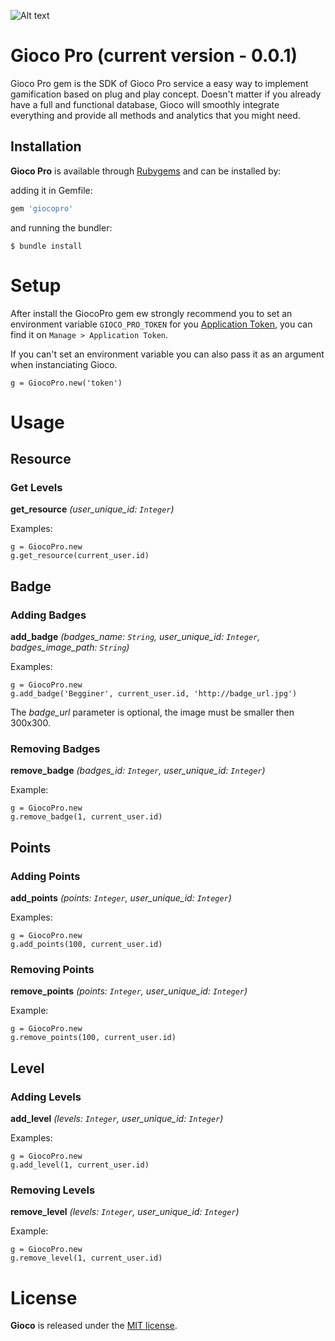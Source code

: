 ![Alt text](http://joaomdmoura.github.io/gioco/assets/images/logo.png "A gamification gem for Ruby on Rails applications")

# Gioco Pro (current version - 0.0.1)
Gioco Pro gem is the SDK of Gioco Pro service a easy way to implement gamification based on plug and play concept. Doesn't matter if you already have a full and functional database, Gioco will smoothly integrate everything and provide all methods and analytics that you might need.

## Installation

**Gioco Pro** is available through [Rubygems](http://rubygems.org/gems/giocopro) and can be installed by:

adding it in Gemfile:

```ruby
gem 'giocopro'
```

and running the bundler:

    $ bundle install

# Setup

After install the GiocoPro gem ew strongly recommend you to set an environment variable ```GIOCO_PRO_TOKEN``` for you [Application Token](http://app.gioco.pro), you can find it on ```Manage > Application Token```.

If you can't set an environment variable you can also pass it as an argument when instanciating Gioco.

    g = GiocoPro.new('token')

# Usage

## Resource

### Get Levels
**get_resource** *(user_unique_id: ```Integer```)*

Examples:

    g = GiocoPro.new
    g.get_resource(current_user.id)


## Badge

### Adding Badges
**add_badge** *(badges_name: ```String```, user_unique_id: ```Integer```, badges_image_path: ```String```)*

Examples:

    g = GiocoPro.new
    g.add_badge('Begginer', current_user.id, 'http://badge_url.jpg')

The *badge_url* parameter is optional, the image must be smaller then 300x300.


### Removing Badges
**remove_badge** *(badges_id: ```Integer```, user_unique_id: ```Integer```)*

Example:

    g = GiocoPro.new
    g.remove_badge(1, current_user.id)


## Points

### Adding Points
**add_points** *(points: ```Integer```, user_unique_id: ```Integer```)*

Examples:

    g = GiocoPro.new
    g.add_points(100, current_user.id)


### Removing Points
**remove_points** *(points: ```Integer```, user_unique_id: ```Integer```)*

Example:

    g = GiocoPro.new
    g.remove_points(100, current_user.id)


## Level

### Adding Levels
**add_level** *(levels: ```Integer```, user_unique_id: ```Integer```)*

Examples:

    g = GiocoPro.new
    g.add_level(1, current_user.id)


### Removing Levels
**remove_level** *(levels: ```Integer```, user_unique_id: ```Integer```)*

Example:

    g = GiocoPro.new
    g.remove_level(1, current_user.id)


# License

**Gioco** is released under the [MIT license](www.opensource.org/licenses/MIT).
